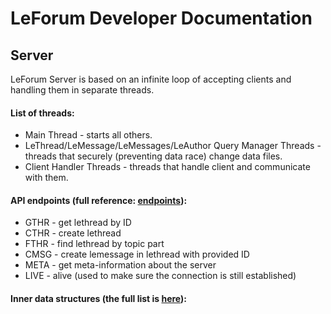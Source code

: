 # LeForum Developer Documentation
## Server
LeForum Server is based on an infinite loop of accepting clients and handling them in separate threads.

#### List of threads:
- Main Thread - starts all others.
- LeThread/LeMessage/LeMessages/LeAuthor Query Manager Threads - threads that securely (preventing data race) change data files.
- Client Handler Threads - threads that handle client and communicate with them.

#### API endpoints (full reference: [endpoints](endpoints.md)):
- GTHR - get lethread by ID
- CTHR - create lethread
- FTHR - find lethread by topic part
- CMSG - create lemessage in lethread with provided ID
- META - get meta-information about the server
- LIVE - alive (used to make sure the connection is still established)

#### Inner data structures (the full list is [here](structs_server.md)):
